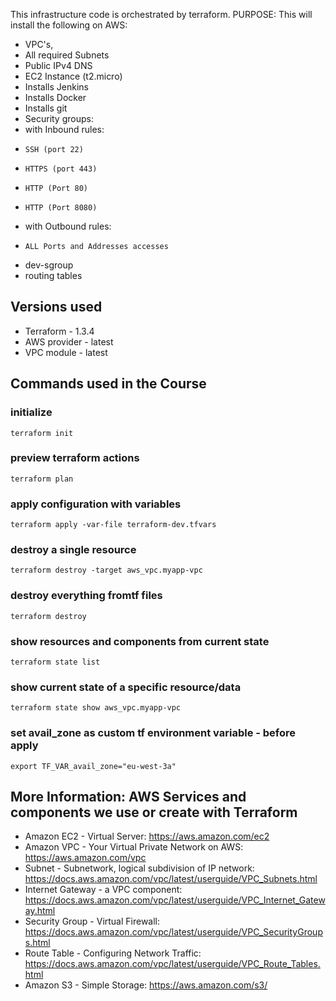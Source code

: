 This infrastructure code is orchestrated by terraform. 
PURPOSE: This will install the following on AWS: 
- VPC's, 
- All required Subnets 
- Public IPv4 DNS 
- EC2 Instance (t2.micro)
- Installs Jenkins
- Installs Docker
- Installs git
- Security groups:
-  with Inbound rules:
-     SSH (port 22) 
-     HTTPS (port 443)
-     HTTP (Port 80)
-     HTTP (Port 8080) 
-  with Outbound rules:
-     ALL Ports and Addresses accesses 
-  dev-sgroup
- routing tables
  
## Versions used 
- Terraform - 1.3.4
- AWS provider - latest
- VPC module - latest


## Commands used in the Course

### initialize

    terraform init

### preview terraform actions

    terraform plan

### apply configuration with variables

    terraform apply -var-file terraform-dev.tfvars

### destroy a single resource

    terraform destroy -target aws_vpc.myapp-vpc

### destroy everything fromtf files

    terraform destroy

### show resources and components from current state

    terraform state list

### show current state of a specific resource/data

    terraform state show aws_vpc.myapp-vpc    

### set avail_zone as custom tf environment variable - before apply

    export TF_VAR_avail_zone="eu-west-3a"


## More Information: AWS Services and components we use or create with Terraform
- Amazon EC2 - Virtual Server: https://aws.amazon.com/ec2
- Amazon VPC - Your Virtual Private Network on AWS: https://aws.amazon.com/vpc
- Subnet - Subnetwork, logical subdivision of IP network: https://docs.aws.amazon.com/vpc/latest/userguide/VPC_Subnets.html
- Internet Gateway - a VPC component: https://docs.aws.amazon.com/vpc/latest/userguide/VPC_Internet_Gateway.html
- Security Group - Virtual Firewall: https://docs.aws.amazon.com/vpc/latest/userguide/VPC_SecurityGroups.html
- Route Table - Configuring Network Traffic: https://docs.aws.amazon.com/vpc/latest/userguide/VPC_Route_Tables.html
- Amazon S3  - Simple Storage: https://aws.amazon.com/s3/

